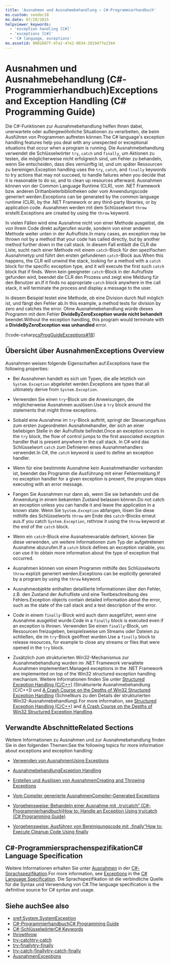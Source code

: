 ```yaml
---
title: 'Ausnahmen und Ausnahmebehandlung – C#-Programmierhandbuch'
ms.custom: seodec18
ms.date: 07/20/2015
helpviewer_keywords:
  - 'exception handling [C#]'
  - 'exceptions [C#]'
  - 'C# language, exceptions'
ms.assetid: 0001887f-4fa2-47e2-8034-2819477e2344
---
```

# <a name="exceptions-and-exception-handling-c-programming-guide"></a><span data-ttu-id="b8072-102">Ausnahmen und Ausnahmebehandlung (C#-Programmierhandbuch)</span><span class="sxs-lookup"><span data-stu-id="b8072-102">Exceptions and Exception Handling (C# Programming Guide)</span></span>
<span data-ttu-id="b8072-103">Die C#-Funktionen zur Ausnahmebehandlung helfen Ihnen dabei, unerwartete oder außergewöhnliche Situationen zu verarbeiten, die beim Ausführen von Programmen auftreten können.</span><span class="sxs-lookup"><span data-stu-id="b8072-103">The C# language's exception handling features help you deal with any unexpected or exceptional situations that occur when a program is running.</span></span> <span data-ttu-id="b8072-104">Die Ausnahmebehandlung verwendet die Schlüsselwörter `try`, `catch` und `finally`, um Aktionen zu testen, die möglicherweise nicht erfolgreich sind, um Fehler zu behandeln, wenn Sie entscheiden, dass dies vernünftig ist, und um später Ressourcen zu bereinigen.</span><span class="sxs-lookup"><span data-stu-id="b8072-104">Exception handling uses the `try`, `catch`, and `finally` keywords to try actions that may not succeed, to handle failures when you decide that it is reasonable to do so, and to clean up resources afterward.</span></span> <span data-ttu-id="b8072-105">Ausnahmen können von der Common Language Runtime (CLR), vom .NET Framework bzw. anderen Drittanbieterbibliotheken oder vom Anwendungscode generiert werden.</span><span class="sxs-lookup"><span data-stu-id="b8072-105">Exceptions can be generated by the common language runtime (CLR), by the .NET Framework or any third-party libraries, or by application code.</span></span> <span data-ttu-id="b8072-106">Ausnahmen werden mit dem Schlüsselwort `throw` erstellt.</span><span class="sxs-lookup"><span data-stu-id="b8072-106">Exceptions are created by using the `throw` keyword.</span></span>  
  
 <span data-ttu-id="b8072-107">In vielen Fällen wird eine Ausnahme nicht von einer Methode ausgelöst, die von Ihrem Code direkt aufgerufen wurde, sondern von einer anderen Methode weiter unten in der Aufrufliste.</span><span class="sxs-lookup"><span data-stu-id="b8072-107">In many cases, an exception may be thrown not by a method that your code has called directly, but by another method further down in the call stack.</span></span> <span data-ttu-id="b8072-108">In diesem Fall entlädt die CLR die Liste, sucht nach einer Methode mit einem `catch`-Block für den spezifischen Ausnahmetyp und führt den ersten gefundenen `catch`-Block aus.</span><span class="sxs-lookup"><span data-stu-id="b8072-108">When this happens, the CLR will unwind the stack, looking for a method with a `catch` block for the specific exception type, and it will execute the first such `catch` block that if finds.</span></span> <span data-ttu-id="b8072-109">Wenn kein geeigneter `catch`-Block in der Aufrufliste gefunden wird, beendet die CLR den Prozess und zeigt eine Meldung für den Benutzer an.</span><span class="sxs-lookup"><span data-stu-id="b8072-109">If it finds no appropriate `catch` block anywhere in the call stack, it will terminate the process and display a message to the user.</span></span>  
  
 <span data-ttu-id="b8072-110">In diesem Beispiel testet eine Methode, ob eine Division durch Null möglich ist, und fängt den Fehler ab.</span><span class="sxs-lookup"><span data-stu-id="b8072-110">In this example, a method tests for division by zero and catches the error.</span></span> <span data-ttu-id="b8072-111">Ohne Ausnahmebehandlung würde dieses Programm mit dem Fehler **DivideByZeroException wurde nicht behandelt** beendet.</span><span class="sxs-lookup"><span data-stu-id="b8072-111">Without the exception handling, this program would terminate with a **DivideByZeroException was unhandled** error.</span></span>  
  
 [!code-csharp[csProgGuideExceptions#18](~/samples/snippets/csharp/VS_Snippets_VBCSharp/csProgGuideExceptions/CS/Exceptions.cs#18)]  
  
## <a name="exceptions-overview"></a><span data-ttu-id="b8072-112">Übersicht über Ausnahmen</span><span class="sxs-lookup"><span data-stu-id="b8072-112">Exceptions Overview</span></span>  
 <span data-ttu-id="b8072-113">Ausnahmen weisen folgende Eigenschaften auf:</span><span class="sxs-lookup"><span data-stu-id="b8072-113">Exceptions have the following properties:</span></span>  
  
-   <span data-ttu-id="b8072-114">Bei Ausnahmen handelt es sich um Typen, die alle letztlich von `System.Exception` abgeleitet werden.</span><span class="sxs-lookup"><span data-stu-id="b8072-114">Exceptions are types that all ultimately derive from `System.Exception`.</span></span>  
  
-   <span data-ttu-id="b8072-115">Verwenden Sie einen `try`-Block um die Anweisungen, die möglicherweise Ausnahmen auslösen.</span><span class="sxs-lookup"><span data-stu-id="b8072-115">Use a `try` block around the statements that might throw exceptions.</span></span>  
  
-   <span data-ttu-id="b8072-116">Sobald eine Ausnahme im `try`-Block auftritt, springt der Steuerungsfluss zum ersten zugeordneten Ausnahmehandler, der sich an einer beliebigen Stelle in der Aufrufliste befindet.</span><span class="sxs-lookup"><span data-stu-id="b8072-116">Once an exception occurs in the `try` block, the flow of control jumps to the first associated exception handler that is present anywhere in the call stack.</span></span> <span data-ttu-id="b8072-117">In C# wird das Schlüsselwort `catch` zum Definieren eines Ausnahmehandlers verwendet.</span><span class="sxs-lookup"><span data-stu-id="b8072-117">In C#, the `catch` keyword is used to define an exception handler.</span></span>  
  
-   <span data-ttu-id="b8072-118">Wenn für eine bestimmte Ausnahme kein Ausnahmehandler vorhanden ist, beendet das Programm die Ausführung mit einer Fehlermeldung.</span><span class="sxs-lookup"><span data-stu-id="b8072-118">If no exception handler for a given exception is present, the program stops executing with an error message.</span></span>  
  
-   <span data-ttu-id="b8072-119">Fangen Sie Ausnahmen nur dann ab, wenn Sie sie behandeln und die Anwendung in einem bekannten Zustand belassen können.</span><span class="sxs-lookup"><span data-stu-id="b8072-119">Do not catch an exception unless you can handle it and leave the application in a known state.</span></span> <span data-ttu-id="b8072-120">Wenn Sie `System.Exception` abfangen, lösen Sie diese mithilfe des Schlüsselworts `throw` am Ende des `catch`-Blocks erneut aus.</span><span class="sxs-lookup"><span data-stu-id="b8072-120">If you catch `System.Exception`, rethrow it using the `throw` keyword at the end of the `catch` block.</span></span>  
  
-   <span data-ttu-id="b8072-121">Wenn ein `catch`-Block eine Ausnahmevariable definiert, können Sie diese verwenden, um weitere Informationen zum Typ der aufgetretenen Ausnahme abzurufen.</span><span class="sxs-lookup"><span data-stu-id="b8072-121">If a `catch` block defines an exception variable, you can use it to obtain more information about the type of exception that occurred.</span></span>  
  
-   <span data-ttu-id="b8072-122">Ausnahmen können von einem Programm mithilfe des Schlüsselworts `throw` explizit generiert werden.</span><span class="sxs-lookup"><span data-stu-id="b8072-122">Exceptions can be explicitly generated by a program by using the `throw` keyword.</span></span>  
  
-   <span data-ttu-id="b8072-123">Ausnahmeobjekte enthalten detaillierte Informationen über den Fehler, z.B. den Zustand der Aufrufliste und eine Textbeschreibung des Fehlers.</span><span class="sxs-lookup"><span data-stu-id="b8072-123">Exception objects contain detailed information about the error, such as the state of the call stack and a text description of the error.</span></span>  
  
-   <span data-ttu-id="b8072-124">Code in einem `finally`-Block wird auch dann ausgeführt, wenn eine Ausnahme ausgelöst wurde.</span><span class="sxs-lookup"><span data-stu-id="b8072-124">Code in a `finally` block is executed even if an exception is thrown.</span></span> <span data-ttu-id="b8072-125">Verwenden Sie einen `finally`-Block, um Ressourcen freizugeben, beispielsweise um Streams oder Dateien zu schließen, die im `try`-Block geöffnet wurden.</span><span class="sxs-lookup"><span data-stu-id="b8072-125">Use a `finally` block to release resources, for example to close any streams or files that were opened in the `try` block.</span></span>  
  
-   <span data-ttu-id="b8072-126">Zusätzlich zum strukturierten Win32-Mechanismus zur Ausnahmebehandlung wurden im .NET Framework verwaltete Ausnahmen implementiert.</span><span class="sxs-lookup"><span data-stu-id="b8072-126">Managed exceptions in the .NET Framework are implemented on top of the Win32 structured exception handling mechanism.</span></span> <span data-ttu-id="b8072-127">Weitere Informationen finden Sie unter [Structured Exception Handling (C/C++)](/cpp/cpp/structured-exception-handling-c-cpp) (Strukturierte Ausnahmebehandlung [C/C++]) und [A Crash Course on the Depths of Win32 Structured Exception Handling](https://bytepointer.com/resources/pietrek_crash_course_depths_of_win32_seh.htm) (Schnellkurs zu den Details der strukturierten Win32-Ausnahmebehandlung).</span><span class="sxs-lookup"><span data-stu-id="b8072-127">For more information, see [Structured Exception Handling (C/C++)](/cpp/cpp/structured-exception-handling-c-cpp) and [A Crash Course on the Depths of Win32 Structured Exception Handling](https://bytepointer.com/resources/pietrek_crash_course_depths_of_win32_seh.htm).</span></span>  
  
## <a name="related-sections"></a><span data-ttu-id="b8072-128">Verwandte Abschnitte</span><span class="sxs-lookup"><span data-stu-id="b8072-128">Related Sections</span></span>  
 <span data-ttu-id="b8072-129">Weitere Informationen zu Ausnahmen und zur Ausnahmebehandlung finden Sie in den folgenden Themen:</span><span class="sxs-lookup"><span data-stu-id="b8072-129">See the following topics for more information about exceptions and exception handling:</span></span>  
  
-   [<span data-ttu-id="b8072-130">Verwenden von Ausnahmen</span><span class="sxs-lookup"><span data-stu-id="b8072-130">Using Exceptions</span></span>](../../../csharp/programming-guide/exceptions/using-exceptions.md)  
  
-   [<span data-ttu-id="b8072-131">Ausnahmebehandlung</span><span class="sxs-lookup"><span data-stu-id="b8072-131">Exception Handling</span></span>](../../../csharp/programming-guide/exceptions/exception-handling.md)  
  
-   [<span data-ttu-id="b8072-132">Erstellen und Auslösen von Ausnahmen</span><span class="sxs-lookup"><span data-stu-id="b8072-132">Creating and Throwing Exceptions</span></span>](../../../csharp/programming-guide/exceptions/creating-and-throwing-exceptions.md)  
  
-   [<span data-ttu-id="b8072-133">Vom Compiler generierte Ausnahmen</span><span class="sxs-lookup"><span data-stu-id="b8072-133">Compiler-Generated Exceptions</span></span>](../../../csharp/programming-guide/exceptions/compiler-generated-exceptions.md)  
  
-   [<span data-ttu-id="b8072-134">Vorgehensweise: Behandeln einer Ausnahme mit „try/catch“ (C#-Programmierhandbuch)</span><span class="sxs-lookup"><span data-stu-id="b8072-134">How to: Handle an Exception Using try/catch (C# Programming Guide)</span></span>](../../../csharp/programming-guide/exceptions/how-to-handle-an-exception-using-try-catch.md)  
  
-   [<span data-ttu-id="b8072-135">Vorgehensweise: Ausführen von Bereinigungscode mit „finally“</span><span class="sxs-lookup"><span data-stu-id="b8072-135">How to: Execute Cleanup Code Using finally</span></span>](../../../csharp/programming-guide/exceptions/how-to-execute-cleanup-code-using-finally.md)  
  
## <a name="c-language-specification"></a><span data-ttu-id="b8072-136">C#-Programmiersprachenspezifikation</span><span class="sxs-lookup"><span data-stu-id="b8072-136">C# Language Specification</span></span>  

<span data-ttu-id="b8072-137">Weitere Informationen erhalten Sie unter [Ausnahmen](~/_csharplang/spec/exceptions.md) in der [C#-Sprachspezifikation](../../language-reference/language-specification/index.md).</span><span class="sxs-lookup"><span data-stu-id="b8072-137">For more information, see [Exceptions](~/_csharplang/spec/exceptions.md) in the [C# Language Specification](../../language-reference/language-specification/index.md).</span></span> <span data-ttu-id="b8072-138">Die Sprachspezifikation ist die verbindliche Quelle für die Syntax und Verwendung von C#.</span><span class="sxs-lookup"><span data-stu-id="b8072-138">The language specification is the definitive source for C# syntax and usage.</span></span>
  
## <a name="see-also"></a><span data-ttu-id="b8072-139">Siehe auch</span><span class="sxs-lookup"><span data-stu-id="b8072-139">See also</span></span>

- <xref:System.SystemException>
- [<span data-ttu-id="b8072-140">C#-Programmierhandbuch</span><span class="sxs-lookup"><span data-stu-id="b8072-140">C# Programming Guide</span></span>](../../../csharp/programming-guide/index.md)
- [<span data-ttu-id="b8072-141">C#-Schlüsselwörter</span><span class="sxs-lookup"><span data-stu-id="b8072-141">C# Keywords</span></span>](../../../csharp/language-reference/keywords/index.md)
- [<span data-ttu-id="b8072-142">throw</span><span class="sxs-lookup"><span data-stu-id="b8072-142">throw</span></span>](../../../csharp/language-reference/keywords/throw.md)
- [<span data-ttu-id="b8072-143">try-catch</span><span class="sxs-lookup"><span data-stu-id="b8072-143">try-catch</span></span>](../../../csharp/language-reference/keywords/try-catch.md)
- [<span data-ttu-id="b8072-144">try-finally</span><span class="sxs-lookup"><span data-stu-id="b8072-144">try-finally</span></span>](../../../csharp/language-reference/keywords/try-finally.md)
- [<span data-ttu-id="b8072-145">try-catch-finally</span><span class="sxs-lookup"><span data-stu-id="b8072-145">try-catch-finally</span></span>](../../../csharp/language-reference/keywords/try-catch-finally.md)
- [<span data-ttu-id="b8072-146">Ausnahmen</span><span class="sxs-lookup"><span data-stu-id="b8072-146">Exceptions</span></span>](../../../standard/exceptions/index.md)
